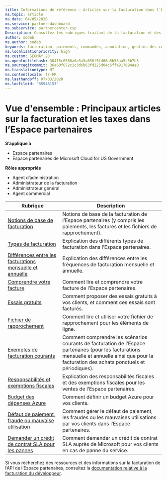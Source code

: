```yaml
---
title: Informations de référence – Articles sur la facturation dans l’Espace partenaires
ms.topic: article
ms.date: 04/05/2020
ms.service: partner-dashboard
ms.subservice: partnercenter-csp
Description: Consultez les rubriques traitant de la facturation et des taxes dans l’Espace partenaires. Ces rubriques portent sur les ressources de facturation, les factures, la facturation Fournisseur de solutions Cloud et les taxes.
author: sodeb
ms.author: sodeb
keywords: facturation, paiements, commandes, annulation, gestion des commandes, absence de paiement, fraude, mauvaise utilisation, taxes, exonérations fiscales, fichiers de rapprochement, fichier de rapprochement
ms.localizationpriority: high
ms.custom: SEOMAY.20
ms.openlocfilehash: 30415c0580a6a3a5a656f5fd66a5b53aa5c5b7b3
ms.sourcegitcommit: 36a60f672c1c3d6b63fd225d04c5ffa917694ae0
ms.translationtype: HT
ms.contentlocale: fr-FR
ms.lasthandoff: 07/03/2020
ms.locfileid: "85948153"
---
```

# <a name="overview-main-billing-and-tax-articles-in-partner-center"></a>Vue d'ensemble : Principaux articles sur la facturation et les taxes dans l’Espace partenaires

**S’applique à**

- Espace partenaires
- Espace partenaires de Microsoft Cloud for US Government

**Rôles appropriés**

- Agent d’administration
- Administrateur de la facturation
- Administrateur général
- Agent commercial

| Rubrique | Description |
| ----- | ----------- |
| [Notions de base de facturation](billing-basics.md) | Notions de base de la facturation de l’Espace partenaires (y compris les paiements, les factures et les fichiers de rapprochement). |
| [Types de facturation](billing-different-types.md) | Explication des différents types de facturation dans l’Espace partenaires. |
| [Différences entre les facturations mensuelle et annuelle](billing-annual-monthly.md) | Explication des différences entre les fréquences de facturation mensuelle et annuelle. |
| [Comprendre votre facture](read-your-bill.md) | Comment lire et comprendre votre facture de l’Espace partenaires. |
| [Essais gratuits](offer-your-customers-trials-of-microsoft-products.md) | Comment proposer des essais gratuits à vos clients, et comment ces essais sont facturés. |
| [Fichier de rapprochement](use-the-reconciliation-files.md) | Comment lire et utiliser votre fichier de rapprochement pour les éléments de ligne. |
| [Exemples de facturation courants](common-billing-scenarios.md) | Comment comprendre les scénarios courants de facturation de l’Espace partenaires (pour les facturations mensuelle et annuelle ainsi que pour la facturation des achats ponctuels et périodiques). |
| [Responsabilités et exemptions fiscales](tax-and-tax-exemptions.md) | Explication des responsabilités fiscales et des exemptions fiscales pour les ventes de l’Espace partenaires. |
| [Budget des dépenses Azure](set-an-azure-spending-budget-for-your-customers.md) | Comment définir un budget Azure pour vos clients. |
| [Défaut de paiement, fraude ou mauvaise utilisation](non-payment--fraud--or-misuse.md) | Comment gérer le défaut de paiement, les fraudes ou les mauvaises utilisations par vos clients dans l’Espace partenaires. |
| [Demander un crédit de contrat SLA pour les pannes](request-credit.md) | Comment demander un crédit de contrat SLA auprès de Microsoft pour vos clients en cas de panne du service. |

Si vous recherchez des ressources et des informations sur la facturation de l’API de l’Espace partenaires, consultez la [documentation relative à la facturation du développeur](https://docs.microsoft.com/partner-center/develop/manage-billing).
